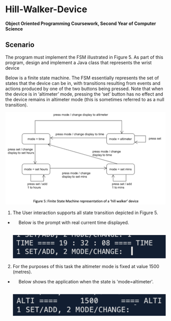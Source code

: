 # Hill-Walker-Device
**Object Oriented Programming Coursework, Second Year of Computer Science**

  ## Scenario

  
  The program must implement the FSM illustrated in Figure 5. As part of this program, design and implement a Java class that represents the wrist device


   Below is a finite state machine. The FSM essentially represents the set of states that the device can be in, with transitions resulting from events and actions produced by one of the two buttons being pressed. Note that when the device is in ‘altimeter’ mode, pressing the ‘set’ button has no effect and the device remains in altimeter mode (this is sometimes referred to as a null transition).

   <img src="README_Images/Finite_State_Machine.png" heigh=600 width=800>

 1. The User interaction supports all state transition depicted in Figure 5.

 - &emsp; Below is the prompt with real current time displayed.

   &emsp;&emsp; <img src="README_Images/Prompt.png" heigh=600 width=600>

 2. For the purposes of this task the altimeter mode is fixed at value 1500 (metres).

 - &emsp; Below shows the application when the state is 'mode=altimeter'.

   &emsp;&emsp; <img src="README_Images/Altitude_Prompt.png" heigh=600 width=600>

